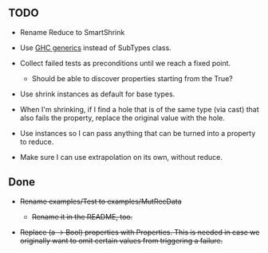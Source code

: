 TODO
-----------------------------------------------
* Rename Reduce to SmartShrink

* Use [GHC generics](http://www.haskell.org/ghc/docs/latest/html/users_guide/generic-programming.html)
  instead of SubTypes class.

* Collect failed tests as preconditions until we reach a fixed point.

  * Should be able to discover properties starting from the True?

* Use shrink instances as default for base types.

* When I'm shrinking, if I find a hole that is of the same type (via cast) that
  also fails the property, replace the original value with the hole.

* Use instances so I can pass anything that can be turned into a property to
  reduce.

* Make sure I can use extrapolation on its own, without reduce.

Done
-----------------------------------------------
* ~~Rename examples/Test to examples/MutRecData~~

  * ~~Rename it in the README, too.~~

* ~~Replace (a -> Bool) properties with Properties.  This is needed in case we
  originally want to omit certain values from triggering a failure.~~

